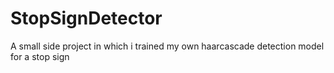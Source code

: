 # StopSignDetector
A small side project in which i trained my own haarcascade detection model for a stop sign
